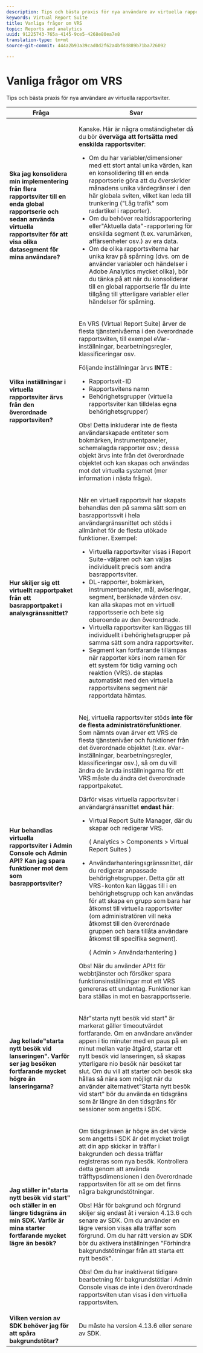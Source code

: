```yaml
---
description: Tips och bästa praxis för nya användare av virtuella rapportsviter.
keywords: Virtual Report Suite
title: Vanliga frågor om VRS
topic: Reports and analytics
uuid: 91225743-765a-4145-9ce5-4268e80ea7e8
translation-type: tm+mt
source-git-commit: 444a2b93a39cad0d2f62a4bf8d889b71ba726092

---
```



# Vanliga frågor om VRS

Tips och bästa praxis för nya användare av virtuella rapportsviter.

<table id="table_4D9DE70984674B65AD7D40E3D1479CD2"> 
 <thead> 
  <tr> 
   <th colname="col1" class="entry"> Fråga </th> 
   <th colname="col2" class="entry"> Svar </th> 
  </tr> 
 </thead>
 <tbody> 
  <tr> 
   <td colname="col1"> <b>Ska jag konsolidera min implementering från flera rapportsviter till en enda global rapportserie och sedan använda virtuella rapportsviter för att visa olika datasegment för mina användare?</b> </td> 
   <td colname="col2"> <p>Kanske. Här är några omständigheter då du bör <b>överväga att fortsätta med enskilda rapportsviter</b>: </p> 
    <ul> 
     <li>Om du har variabler/dimensioner med ett stort antal unika värden, kan en konsolidering till en enda rapportserie göra att du överskrider månadens unika värdegränser i den här globala sviten, vilket kan leda till trunkering ("Låg trafik" som radartikel i rapporter). </li> 
     <li>Om du behöver realtidsrapportering eller"Aktuella data"-rapportering för enskilda segment (t.ex. varumärken, affärsenheter osv.) av era data. </li> 
     <li>Om de olika rapportsviterna har unika krav på spårning (dvs. om de använder variabler och händelser i Adobe Analytics mycket olika), bör du tänka på att när du konsoliderar till en global rapportserie får du inte tillgång till ytterligare variabler eller händelser för spårning. </li> 
    </ul> </td> 
  </tr> 
  <tr> 
   <td colname="col1"> <b>Vilka inställningar i virtuella rapportsviter ärvs från den överordnade rapportsviten? </b> </td> 
   <td colname="col2"> <p>En VRS (Virtual Report Suite) ärver de flesta tjänstenivåerna i den överordnade rapportsviten, till exempel eVar-inställningar, bearbetningsregler, klassificeringar osv. </p> <p>Följande inställningar ärvs <b>INTE</b> : </p> 
    <ul> 
     <li>Rapportsvit-ID </li> 
     <li>Rapportsvitens namn </li> 
     <li>Behörighetsgrupper (virtuella rapportsviter kan tilldelas egna behörighetsgrupper) </li> 
    </ul> <p>Obs!  Detta inkluderar inte de flesta användarskapade entiteter som bokmärken, instrumentpaneler, schemalagda rapporter osv.; dessa objekt ärvs inte från det överordnade objektet och kan skapas och användas mot det virtuella systemet (mer information i nästa fråga). </p> </td> 
  </tr> 
  <tr> 
   <td colname="col1"> <b>Hur skiljer sig ett virtuellt rapportpaket från ett basrapportpaket i analysgränssnittet?</b> </td> 
   <td colname="col2"> <p>När en virtuell rapportsvit har skapats behandlas den på samma sätt som en basrapportssvit i hela användargränssnittet och stöds i allmänhet för de flesta utökade funktioner. Exempel: </p> 
    <ul> 
     <li>Virtuella rapportsviter visas i Report Suite-väljaren och kan väljas individuellt precis som andra basrapportsviter. </li> 
     <li>DL-rapporter, bokmärken, instrumentpaneler, mål, aviseringar, segment, beräknade värden osv. kan alla skapas mot en virtuell rapportsserie och bete sig oberoende av den överordnade. </li> 
     <li>Virtuella rapportsviter kan läggas till individuellt i behörighetsgrupper på samma sätt som andra rapportsviter. </li> 
     <li>Segment kan fortfarande tillämpas när rapporter körs inom ramen för ett system för tidig varning och reaktion (VRS). de staplas automatiskt med den virtuella rapportsvitens segment när rapportdata hämtas. </li> 
    </ul> </td> 
  </tr> 
  <tr> 
   <td colname="col1"> <b>Hur behandlas virtuella rapportsviter i Admin Console och Admin API? Kan jag spara funktioner mot dem som basrapportsviter? </b> </td> 
   <td colname="col2"> <p>Nej, virtuella rapportsviter stöds <b>inte för de flesta administratörsfunktioner</b>. Som nämnts ovan ärver ett VRS de flesta tjänstenivåer och funktioner från det överordnade objektet (t.ex. eVar-inställningar, bearbetningsregler, klassificeringar osv.), så om du vill ändra de ärvda inställningarna för ett VRS måste du ändra det överordnade rapportpaketet. </p> <p>Därför visas virtuella rapportsviter i användargränssnittet <b>endast här</b>: </p> 
    <ul> 
     <li>Virtual Report Suite Manager, där du skapar och redigerar VRS. <p>( <span class="ignoretag"><span class="uicontrol"> Analytics </span> &gt; <span class="uicontrol"> Components </span> &gt; <span class="uicontrol"> Virtual Report Suites </span> </span>) </p> </li> 
     <li id="li_E2B3F61A3013402697DCF6E0D32A62DC"> Användarhanteringsgränssnittet, där du redigerar anpassade behörighetsgrupper. Detta gör att VRS-konton kan läggas till i en behörighetsgrupp och kan användas för att skapa en grupp som bara har åtkomst till virtuella rapportsviter (om administratören vill neka åtkomst till den överordnade gruppen och bara tillåta användare åtkomst till specifika segment). <p>( <span class="ignoretag"><span class="uicontrol"> Admin </span> &gt; <span class="uicontrol"> Användarhantering </span> </span>) </p> </li> 
    </ul> <p>Obs!  När du använder API:t för webbtjänster och försöker spara funktionsinställningar mot ett VRS genereras ett undantag. Funktioner kan bara ställas in mot en basrapportsserie. </p> </td> 
  </tr> 
  <tr> 
   <td colname="col1"> <b> Jag kollade"starta nytt besök vid lanseringen". Varför ser jag besöken fortfarande mycket högre än lanseringarna?</b> </td> 
   <td colname="col2"> <p> När"starta nytt besök vid start" är markerat gäller timeoutvärdet fortfarande. Om en användare använder appen i tio minuter med en paus på en minut mellan varje åtgärd, startar ett nytt besök vid lanseringen, så skapas ytterligare nio besök när besöket tar slut. Om du vill att starter och besök ska hållas så nära som möjligt när du använder alternativet"Starta nytt besök vid start" bör du använda en tidsgräns som är längre än den tidsgräns för sessioner som angetts i SDK. </p> </td> 
  </tr> 
  <tr> 
   <td colname="col1"> <b> Jag ställer in"starta nytt besök vid start" och ställer in en längre tidsgräns än min SDK. Varför är mina starter fortfarande mycket lägre än besök?</b> </td> 
   <td colname="col2"> <p> Om tidsgränsen är högre än det värde som angetts i SDK är det mycket troligt att din app skickar in träffar i bakgrunden och dessa träffar registreras som nya besök. Kontrollera detta genom att använda träfftypsdimensionen i den överordnade rapportsviten för att se om det finns några bakgrundstötningar. </p> <p> <p>Obs! Hår för bakgrund och förgrund skiljer sig endast åt i version 4.13.6 och senare av SDK. Om du använder en lägre version visas alla träffar som förgrund. Om du har rätt version av SDK bör du aktivera inställningen "Förhindra bakgrundstötningar från att starta ett nytt besök". </p> </p> <p> <p>Obs! Om du har inaktiverat tidigare bearbetning för bakgrundstötlar i Admin Console visas de inte i den överordnade rapportsviten utan visas i den virtuella rapportsviten. </p> </p> </td> 
  </tr> 
  <tr> 
   <td colname="col1"> <b> Vilken version av SDK behöver jag för att spåra bakgrundstötar?</b> </td> 
   <td colname="col2"> <p> Du måste ha version 4.13.6 eller senare av SDK. </p> </td> 
  </tr> 
 </tbody> 
</table>

